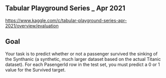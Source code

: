 
## Tabular Playground Series _ Apr 2021
https://www.kaggle.com/c/tabular-playground-series-apr-2021/overview/evaluation

## Goal
Your task is to predict whether or not a passenger survived the sinking of the Synthanic (a synthetic, much larger dataset based on the actual Titanic dataset). For each PasengerId row in the test set, you must predict a 0 or 1 value for the Survived target.

